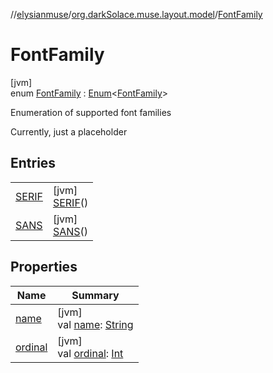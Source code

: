 //[elysianmuse](../../../index.md)/[org.darkSolace.muse.layout.model](../index.md)/[FontFamily](index.md)

# FontFamily

[jvm]\
enum [FontFamily](index.md) : [Enum](https://kotlinlang.org/api/latest/jvm/stdlib/kotlin/-enum/index.html)&lt;[FontFamily](index.md)&gt; 

Enumeration of supported font families

Currently, just a placeholder

## Entries

| | |
|---|---|
| [SERIF](-s-e-r-i-f/index.md) | [jvm]<br>[SERIF](-s-e-r-i-f/index.md)() |
| [SANS](-s-a-n-s/index.md) | [jvm]<br>[SANS](-s-a-n-s/index.md)() |

## Properties

| Name | Summary |
|---|---|
| [name](../../org.darkSolace.muse.user.model/-user-tag/-a-r-t-i-s-t/index.md#-372974862%2FProperties%2F-1216412040) | [jvm]<br>val [name](../../org.darkSolace.muse.user.model/-user-tag/-a-r-t-i-s-t/index.md#-372974862%2FProperties%2F-1216412040): [String](https://kotlinlang.org/api/latest/jvm/stdlib/kotlin/-string/index.html) |
| [ordinal](../../org.darkSolace.muse.user.model/-user-tag/-a-r-t-i-s-t/index.md#-739389684%2FProperties%2F-1216412040) | [jvm]<br>val [ordinal](../../org.darkSolace.muse.user.model/-user-tag/-a-r-t-i-s-t/index.md#-739389684%2FProperties%2F-1216412040): [Int](https://kotlinlang.org/api/latest/jvm/stdlib/kotlin/-int/index.html) |
